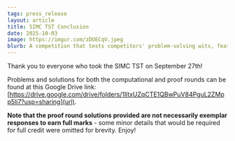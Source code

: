 ```yaml
---
tags: press_release
layout: article
title: SIMC TST Conclusion
date: 2025-10-03
image: https://imgur.com/zDUECqV.jpeg
blurb: A competition that tests competitors' problem-solving wits, featuring a proof-writing round.
---
```


Thank you to everyone who took the SIMC TST on September 27th! 

Problems and solutions for both the computational and proof rounds can be found at this Google Drive link: [https://drive.google.com/drive/folders/1lltxUZqCTE1QBwPuV84PguL2ZMpp5li7?usp=sharing](url). 

**Note that the proof round solutions provided are not necessarily exemplar responses to earn full marks** - some minor details 
that would be required for full credit were omitted for brevity. Enjoy!

